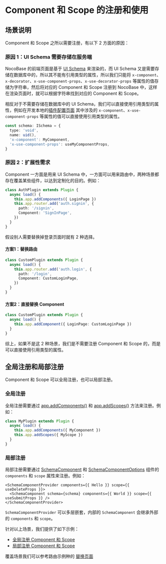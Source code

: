 # Component 和 Scope 的注册和使用

## 场景说明

Component 和 Scope 之所以需要注册，有以下 2 方面的原因：

### 原因 1：UI Schema 需要存储在服务端

NocoBase 的前端页面是基于 [UI Schema](/development/client/ui-schema/what-is-ui-schema) 来渲染的，而 UI Schema 又是需要存储在数据库中的，所以其不能有引用类型的属性，所以我们只能将 `x-component`、`x-decorator`、`x-use-component-props`、`x-use-decorator-props` 等属性的值存储为字符串，然后将对应的 Component 和 Scope 注册到 NocoBase 中，这样在渲染页面时，就可以根据字符串找到对应的 Component 和 Scope。

相反对于不需要存储在数据库中的 UI Schema，我们可以直接使用引用类型的属性，例如在开发本地的[插件配置页面](/plugin-samples/plugin-settings/form) 其中涉及的 `x-component`、`x-use-component-props` 等属性的值可以直接使用引用类型的属性。

```ts
const schema: ISchema = {
  type: 'void',
  name: uid(),
  'x-component': MyComponent,
  'x-use-component-props': useMyComponentProps,
}
```

### 原因 2：扩展性需求

Component 一方面是用来 UI Schema 中，一方面可以用来路由中，两种场景都存在覆盖某些组件，以达到定制化的目的。例如：

```ts
class AuthPlugin extends Plugin {
  async load() {
    this.app.addComponents({ LoginPage })
    this.app.router.add('auth.signin', {
      path: '/signin',
      Component: 'SignInPage',
    })
  }
}
```

假设别人需要替换掉登录页面时就有 2 种选择。

#### 方案1：替换路由

```ts
class CustomPlugin extends Plugin {
  async load() {
    this.app.router.add('auth.login', {
      path: '/login',
      Component: CustomLoginPage,
    })
  }
}
```

#### 方案2：直接替换 Component

```ts
class CustomPlugin extends Plugin {
  async load() {
    this.app.addComponent({ LoginPage: CustomLoginPage })
  }
}
```

综上，如果不是这 2 种场景，我们是不需要注册 Component 和 Scope 的，而是可以直接使用引用类型的属性。

## 全局注册和局部注册

Component 和 Scope 可以全局注册，也可以局部注册。

### 全局注册

全局注册需要通过 [app.addComponents()](https://client.docs.nocobase.com/core/application/application#appaddcomponents) 和 [app.addScopes()](https://client.docs.nocobase.com/core/application/application#appaddscopes) 方法来注册。例如：

```ts
class MyPlugin extends Plugin {
  async load() {
    this.app.addComponents({ MyComponent })
    this.app.addScopes({ MyScope })
  }
}
```

### 局部注册

局部注册需要通过 [SchemaComponent](https://client.docs.nocobase.com/core/ui-schema/schema-component#schemacomponent-1) 和 [SchemaComponentOptions](https://client.docs.nocobase.com/core/ui-schema/schema-component#schemacomponentoptions) 组件的 `components` 和 `scope` 属性来注册。例如：

```tsx | pure
<SchemaComponentProvider components={{ Hello }} scope={{ useDeleteProps }}>
  <SchemaComponent schema={schema} components={{ World }} scope={{ useSubmitProps }} />
</SchemaComponentProvider>
```

`SchemaComponentProvider` 可以多层嵌套，内部的 `SchemaComponent` 会继承外部的 `components` 和 `scope`。


针对以上场景，我们提供了如下示例：

- [全局注册 Component 和 Scope](/plugin-samples/component-and-scope/global)
- [局部注册 Component 和 Scope](/plugin-samples/component-and-scope/local)

覆盖场景我们可以参考路由示例种的 [替换页面](/plugin-samples/router/replace-page)
